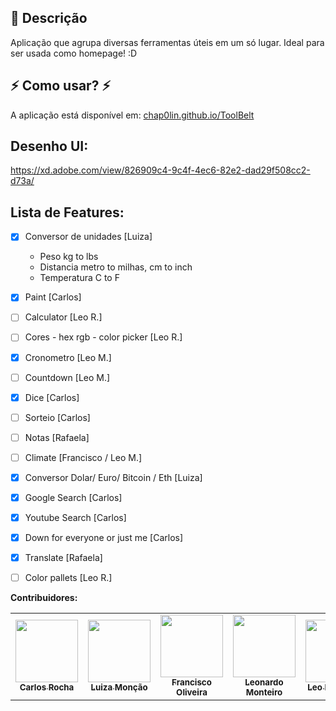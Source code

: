 ## :memo: Descrição
Aplicação que agrupa diversas ferramentas úteis em um só lugar. Ideal para ser usada como homepage! :D

## :zap: Como usar? :zap:
A aplicação está disponível em: [chap0lin.github.io/ToolBelt](https://chap0lin.github.io/ToolBelt/)

## Desenho UI:
https://xd.adobe.com/view/826909c4-9c4f-4ec6-82e2-dad29f508cc2-d73a/
## Lista de Features:
- [x] Conversor de unidades [Luiza]
    - Peso kg to lbs
    - Distancia metro to milhas, cm to inch
    - Temperatura C to F
- [x] Paint [Carlos]
- [ ] Calculator [Leo R.]
- [ ] Cores - hex rgb - color picker [Leo R.]
- [x] Cronometro [Leo M.]
- [ ] Countdown [Leo M.]
- [x] Dice [Carlos]
- [ ] Sorteio [Carlos]
- [ ] Notas [Rafaela]

- [ ] Climate [Francisco / Leo M.]
- [x] Conversor Dolar/ Euro/ Bitcoin / Eth [Luiza]
- [x] Google Search [Carlos]
- [x] Youtube Search [Carlos]
- [x] Down for everyone or just me [Carlos]
- [x] Translate [Rafaela]
- [ ] Color pallets [Leo R.]

**Contribuidores:**
<table>
	<tr>
		<td align="center">
			<a href="https://github.com/chap0lin">
				<img src="https://avatars.githubusercontent.com/u/15856499?v=4" width="100px;" alt=""/>
				<br />
				<sub>
					<b>Carlos Rocha</b>
				</sub>
			</a>
			<br />
			<!-- <a href="#" title="Code">💻</a> -->
		</td>
		<td align="center">
			<a href="https://github.com/Luiza-cm">
				<img src="https://avatars.githubusercontent.com/u/78181472?v=4" width="100px;" alt=""/>
				<br />
				<sub>
					<b>Luiza Monção</b>
				</sub>
			</a>
			<br />
			<!-- <a href="#" title="Code">💻</a> -->
		</td>
		<td align="center">
			<a href="https://github.com/franciscomatheuspereira">
				<img src="https://avatars.githubusercontent.com/u/13754283?v=4" width="100px;" alt=""/>
				<br />
				<sub>
					<b>Francisco Oliveira</b>
				</sub>
			</a>
			<br />
			<!-- <a href="#" title="Code">💻</a> -->
		</td>
		<td align="center">
			<a href="https://github.com/leonardoleo10">
				<img src="https://avatars.githubusercontent.com/u/91640562?v=4" width="100px;" alt=""/>
				<br />
				<sub>
					<b>Leonardo Monteiro</b>
				</sub>
			</a>
			<br />
			<!-- <a href="#" title="Code">💻</a> -->
		</td>
		<td align="center">
			<a href="https://github.com/leoquiro">
				<img src="https://avatars.githubusercontent.com/u/91341492?v=4" width="100px;" alt=""/>
				<br />
				<sub>
					<b>Leo Rodrigues</b>
				</sub>
			</a>
			<br />
			<!-- <a href="#" title="Code">💻</a> -->
		</td>
		<td align="center">
			<a href="https://github.com/RSinhoroto">
				<img src="https://avatars.githubusercontent.com/u/11700537?v=4" width="100px;" alt=""/>
				<br />
				<sub>
					<b>Rafaela Sinhoroto</b>
				</sub>
			</a>
			<br />
			<!-- <a href="#" title="Code">💻</a> -->
		</td>
		<td align="center">
			<a href="https://github.com/clarafortes12">
				<img src="https://avatars.githubusercontent.com/u/56121872?v=4" width="100px;" alt=""/>
				<br />
				<sub>
					<b>Clara Fortes</b>
				</sub>
			</a>
			<br />
			<!-- <a href="#" title="Code">💻</a> -->
		</td>
	</tr>
</table>
